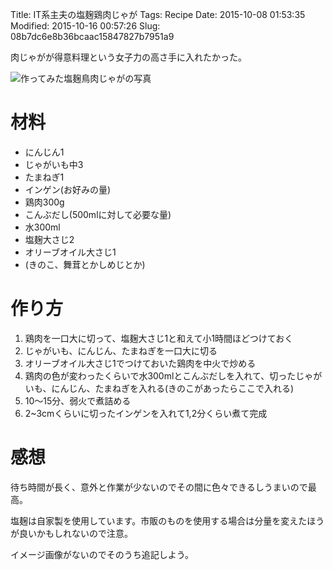 Title: IT系主夫の塩麹鶏肉じゃが
Tags: Recipe
Date: 2015-10-08 01:53:35
Modified: 2015-10-16 00:57:26
Slug: 08b7dc6e8b36bcaac15847827b7951a9

肉じゃがが得意料理という女子力の高さ手に入れたかった。

![作ってみた塩麹鳥肉じゃがの写真](https://i.gyazo.com/719ea39d92291e50aa547bcddfd50e04.png)
# 材料

* にんじん1
* じゃがいも中3
* たまねぎ1
* インゲン(お好みの量)
* 鶏肉300g
* こんぶだし(500mlに対して必要な量)
* 水300ml
* 塩麹大さじ2
* オリーブオイル大さじ1
* (きのこ、舞茸とかしめじとか)

# 作り方

1. 鶏肉を一口大に切って、塩麹大さじ1と和えて小1時間ほどつけておく
2. じゃがいも、にんじん、たまねぎを一口大に切る
3. オリーブオイル大さじ1でつけておいた鶏肉を中火で炒める
4. 鶏肉の色が変わったくらいで水300mlとこんぶだしを入れて、切ったじゃがいも、にんじん、たまねぎを入れる(きのこがあったらここで入れる)
5. 10〜15分、弱火で煮詰める
6. 2~3cmくらいに切ったインゲンを入れて1,2分くらい煮て完成

# 感想

待ち時間が長く、意外と作業が少ないのでその間に色々できるしうまいので最高。

塩麹は自家製を使用しています。市販のものを使用する場合は分量を変えたほうが良いかもしれないので注意。

イメージ画像がないのでそのうち追記しよう。